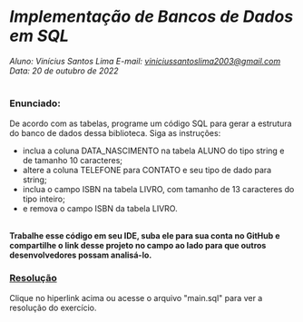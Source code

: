# ***Implementação de Bancos de Dados em SQL***
_Aluno: Vinícius Santos Lima  E-mail: viniciussantoslima2003@gmail.com<br>Data: 20 de outubro de 2022_
#  

### Enunciado: 
De acordo com as tabelas, programe um código SQL para gerar a estrutura do banco de dados dessa biblioteca. 
Siga as instruções: 
<br>
- inclua a coluna DATA_NASCIMENTO na tabela ALUNO do tipo string e de tamanho 10 caracteres; 
- altere a coluna TELEFONE para CONTATO e seu tipo de dado para string; 
- inclua o campo ISBN na tabela LIVRO, com tamanho de 13 caracteres do tipo inteiro; 
- e remova o campo ISBN da tabela LIVRO. 
<br>
<b>Trabalhe esse código em seu IDE, suba ele para sua conta no GitHub e compartilhe o link desse projeto no campo ao lado para que outros desenvolvedores possam analisá-lo.</b>

<h3><a href="https://github.com/p4tit0/Atividades-Softex-Recife-/blob/main/Noções%20de%20Banco%20de%20Dados/Módulo%2002/Implementação%20de%20um%20DB/main.sql">Resolução</a></h3>
Clique no hiperlink acima ou acesse o arquivo "main.sql" para ver a resolução do exercício.<br>

